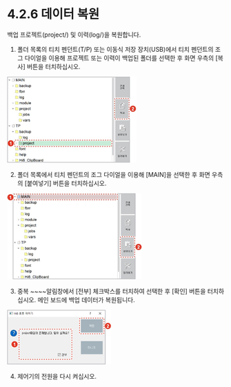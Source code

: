 # 4.2.6 데이터 복원

백업 프로젝트\(project/\) 및 이력\(log/\)을 복원합니다.

1.	폴더 목록의 티치 펜던트\(T/P\) 또는 이동식 저장 장치\(USB\)에서 티치 펜던트의 조그 다이얼을 이용해 프로젝트 또는 이력이 백업된 폴더를 선택한 후 화면 우측의 \[복사\] 버튼을 터치하십시오.

![](../../.gitbook/assets/image%20%28115%29.png)

2.	폴더 목록에서 티치 펜던트의 조그 다이얼을 이용해 \[MAIN\]을 선택한 후 화면 우측의 \[붙여넣기\] 버튼을 터치하십시오. 

![](../../.gitbook/assets/image%20%28116%29.png)

3.	중복 ~~~~알림창에서 \[전부\] 체크박스를 터치하여 선택한 후 \[확인\] 버튼을 터치하십시오. 메인 보드에 백업 데이터가 복원됩니다.

![](../../.gitbook/assets/image%20%28118%29.png)

 4.	제어기의 전원을 다시 켜십시오.



